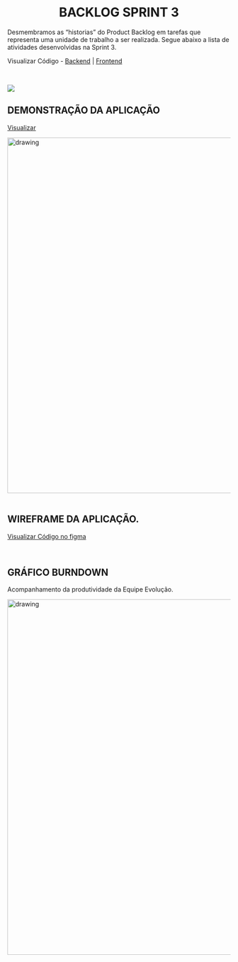 <h1 align = "center">  BACKLOG SPRINT 3 </h1>

Desmembramos as “historias” do Product Backlog em tarefas que representa uma unidade de trabalho a ser realizada.
Segue abaixo a lista de atividades desenvolvidas na Sprint 3.

Visualizar Código - <a href='https://github.com/MatheusCoxxxta/API-Data-Load'>Backend</a> | <a href='https://github.com/MatheusCoxxxta/DashW-Frontend'>Frontend</a>

   <br/>

![](https://i.imgur.com/AceA3FS.png)

## DEMONSTRAÇÃO DA APLICAÇÃO

<a href='https://github.com/ferreirarita/APRENDIZAGEM-POR-PROJETOS-INTEGRADOS-2021'>Visualizar</a>

<img src="https://raw.githubusercontent.com/ferreirarita/APRENDIZAGEM-POR-PROJETOS-INTEGRADOS-2021/main/Refer%C3%AAncias/Assets/dashw.png"   alt="drawing" width=800>

<br />
<br />

## WIREFRAME DA APLICAÇÃO.

<a target="_blank" href='https://www.figma.com/proto/G5w97oD5RsC9l6Ndg5hXot/Evolution?node-id=400%3A20&scaling=scale-down&page-id=0%3A1'>Visualizar Código no figma</a>

<br />

## GRÁFICO BURNDOWN

Acompanhamento da produtividade da Equipe Evolução.

<img src="https://i.imgur.com/qtsjsVU.png"   alt="drawing" width=800>
